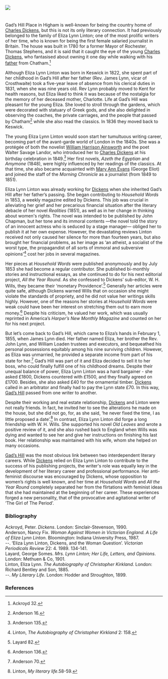 <a href="https://www.kent-maps.online"><img src="https://kent-map.github.io/mdpress/juncture/ve-button.png"></a>
<param ve-config title="Eliza Lynn Linton and Gad’s Hill" author="Juan Pedro Martín Villarreal" layout="vtl" banner="https://raw.githubusercontent.com/kent-map/images/main/banners/19c.jpg">

<param ve-entity eid="Q729006" aliases="Chatham">
<param ve-entity eid="Q29303" aliases="Canterbury">
<param ve-entity eid="Q507517" aliases="Rochester">

#

Gad’s Hill Place in Higham is well-known for being the country home of [Charles Dickens](/dickens/dickens-biography), but this is not its only literary connection. It had previously belonged to the family of Eliza Lynn Linton; one of the most prolific writers of her time, who is known for being the first female salaried journalist in Britain. The house was built in 1780 for a former Mayor of Rochester, Thomas Stephens, and it is said that it caught the eye of the young [Charles Dickens](/dickens/dickens-biography), who fantasised about owning it one day while walking with his [father](/dickens/dickens-chatham) from Chatham.[^ref1]
<param ve-image url="https://upload.wikimedia.org/wikipedia/commons/b/b4/Eliza_Lynn_Linton_by_Downey.png" label="Eliza Lynn Linton" attribution="W.&D. Downey, London, Public domain, via Wikimedia Commons">

Although Eliza Lynn Linton was born in Keswick in 1822, she spent part of her childhood in Gad’s Hill after her father (Rev. James Lynn, vicar of Crosthwaite) took a five-year leave of absence from his clerical duties in 1831, when she was nine years old. Rev Lynn probably moved to Kent for health reasons, but Eliza liked to think it was because of the nostalgia for the memory of her deceased mother, Charlotte. Life at Gad’s Hill was pleasant for the young Eliza. She loved to stroll through the gardens, which were decorated with statuary of Greek gods, and she also delighted in observing the coaches, the private carriages, and the people that passed by Chatham[^ref2]  while she also read the classics. In 1836 they moved back to Keswick.
<param ve-image url="https://upload.wikimedia.org/wikipedia/commons/0/05/The_life_and_writings_of_Charles_Dickens-_a_woman%27s_memorial_volume_%281871%29_%2814578986289%29.jpg" label="Gad's Hill, The life and writings of Charles Dicken's - a woman's memorial" attribution="Internet Archive Book Images, No restrictions, via Wikimedia Commons">

The young Eliza Lynn Linton would soon start her tumultuous writing career, becoming part of the avant-garde world of London in the 1840s. She was a protégée of both the novelist [William Harrison Ainsworth](/19c/19c-whainsworth-biography) and the poet Walter Savage Landor, who introduced her to [Charles Dickens](/dickens/dickens-biography) at his birthday celebration in 1849.[^ref3]  Her first novels, _Azeth the Egyptian_ and _Amymone_ (1848), were highly influenced by her readings of the classics. At that time, she also became acquainted with [Mary Ann Evans](/19c/19c-eliot-george-biography) (George Eliot) and joined the staff of the _Morning Chronicle_ as a journalist (from 1849 to 1851). 
<param ve-image url="https://upload.wikimedia.org/wikipedia/commons/4/48/George_Eliot%2C_por_Fran%C3%A7ois_D%27Albert_Durade.jpg" label="George Eliot" attribution="Francois d'Albert Durade, National Portrait Gallery, Public domain, via Wikimedia Commons">

Eliza Lynn Linton was already working for [Dickens](/dickens/dickens-biography) when she inherited Gad’s Hill after her father’s passing. She began contributing to _Household Words_ in 1853, a weekly magazine edited by Dickens. This job was crucial in alleviating her grief and her precarious financial situation after the literary debacle of her novel _Realities_ (1851), as well as in her change in thinking about women's rights. The novel was intended to be published by John Chapman, but her tone and its immoral contents —the novel told the story of an innocent actress who is seduced by a stage manager— obliged her to publish it at her own expense. However, the devastating reviews Linton received not only caused her silence for more than fourteen years, but also brought her financial problems, as her image as ‘an atheist, a socialist of the worst type, the propagandist of all sorts of immoral and subversive opinions’[^ref4] cost her jobs in several magazines. 
<param ve-image url="https://upload.wikimedia.org/wikipedia/commons/4/45/Charles_Dickens_circa_1860.jpg" label="Charles Dickens c. 1860" attribution="J. & C. Watkins, Public domain, via Wikimedia Commons">

Her pieces at _Household Words_ were published anonymously and by July 1853 she had become a regular contributor. She published bi-monthly stories and instructional essays, as she continued to do for his next editorial project, _All the Year Round_. As she confessed to Dickens’ sub-editor, W. H. Wills, they became their ‘monetary Providence’.[^ref5]  Generally her articles were quite safe, although Dickens warned Wills that on occasion she might violate the standards of propriety, and he did not value her writings skills highly. However, one of the reasons her stories at _Household Words_ were weak could have been her interest on stretching them out to earn more money.[^ref6]  Despite his criticism, he valued her work, which was usually reprinted in America’s _Harper’s New Monthly Magazine_ and counted on her for his next project. 
<param ve-image url="https://stor.artstor.org/stor/31b0908d-3e74-4bbe-b47d-654028e348b4" label="Household Words" attribution="Augustine House Library">


But let’s come back to Gad’s Hill, which came to Eliza’s hands in February 1, 1855, when James Lynn died. Her father named Eliza, her brother the Rev. John Lynn, and William Loaden trustees and executors, and bequeathed his personal possessions equitably among his nine surviving children. However, as Eliza was unmarried, he provided a separate income from part of his state for her.[^ref7]  Gad’s Hill was part of it and Eliza decided to sell it to her boss, who could finally fulfill one of his childhood dreams. Despite their unequal balance of power, Eliza Lynn Linton was a hard bargainer - she asked £1800, Dickens countered with £1500, and they finally agreed on £1700. Besides, she also asked £40 for the ornamental timber. [Dickens](/dickens) called in an arbitrator and finally had to pay the Lynn state £70. In this way, [Gad’s Hill](/dickens/dickens-gads-hill) passed from one writer to another.
<param ve-image url="https://stor.artstor.org/stor/3336af9b-8b06-4cae-9587-080a57688485" label="Gad's Hill" attribution="By kind permission of the Dickens Museum, Broadstairs">

Despite their working and real estate relationship, [Dickens](/dickens) and Linton were not really friends. In fact, he invited her to see the alterations he made on the house, but she did not go, for, as she said, ‘he never fixed the time, I as little proposed a date’.[^ref8]  In contrast, Eliza Lynn Linton did forge a long friendship with W. H. Wills. She supported his novel _Old Leaves_ and wrote a positive review of it, and she also rushed back to England when Wills was dying and wanted to see her and give her instructions on finishing his last book. Her relationship was maintained with his wife, whom she helped on many occasions. 
<param ve-image url="https://upload.wikimedia.org/wikipedia/commons/4/41/William_Henry_Wills.jpg" label="W.H. Wills" attribution="G. Gitry, Public domain, via Wikimedia Commons">

[Gad’s Hill](/dickens/dickens-gads-hill) was the most obvious link between two interdependent literary careers. While [Dickens](/dickens/dickens-biography) relied on Eliza Lynn Linton to contribute to the success of his publishing projects, the writer's role was equally key in the development of her literary career and professional performance. Her anti-feminist discourse was encouraged by Dickens, whose opposition to women’s rights is well known, and her time at _Household Words_ and _All the Year Round_ completely separated her from the flirtations with feminist ideas that she had maintained at the beginning of her career. These experiences forged a new personality, that of the provocative and agitational writer of ‘The Girl of The Period’.
<param ve-image url="https://upload.wikimedia.org/wikipedia/commons/0/00/The_Authoress_of_%22The_Girl_of_the_Period%22.jpg" label="The Authoress of the Girl of the Period" attribution="Matt. Morgan, Public domain, via Wikimedia Commons">

### Bibliography
Ackroyd, Peter. _Dickens_. London: Sinclair-Stevenson, 1990.   
Anderson, Nancy Fix. _Woman Against Women in Victorian England. A Life of Eliza Lynn Linton._ Bloomington: Indiana University Press, 1987.   
--. ‘Eliza Lynn Linton, Dickens, and the Woman Question’. _Victorian Periodicals Review_ 22: 4. 1989. 134-141.   
Layard, George Somes. _Mrs. Lynn Linton; Her Life, Letters, and Opinions_. London: Methuen & Co, 1901.   
Linton, Eliza Lynn. _The Autobiography of Christopher Kirkland_. London: Richard Bentley and Son, 1885.    
--. _My Literary Life_. London: Hodder and Stroughton, 1899.   

### References

[^ref1]: Ackroyd 32.
[^ref2]: Anderson 16.
[^ref3]: Anderson 135.
[^ref4]: Linton, _The Autobiography of Christopher Kirkland_ 2: 158.
[^ref5]: Layard 82.
[^ref6]: Anderson 136.
[^ref7]: Anderson 70.
[^ref8]: Linton,  _My literary life_.58-59.


